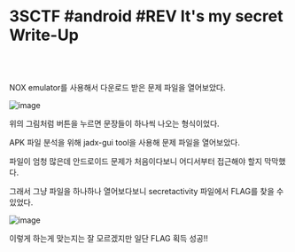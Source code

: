 <!DOCTYPE html>
<html>
<head>
        <link rel="stylesheet" type="text/css" href="sytle.css">
</head>
<body>
        <h1>3SCTF #android #REV It's my secret Write-Up</h1>
</body>
<br>
<br>
</html>

NOX emulator를 사용해서 다운로드 받은 문제 파일을 열어보았다.

![image](https://github.com/user-attachments/assets/b82cfbd7-dd84-4815-9e70-40a00fd3b96d)

위의 그림처럼 버튼을 누르면 문장들이 하나씩 나오는 형식이었다. 

APK 파일 분석을 위해 jadx-gui tool을 사용해 문제 파일을 열어보았다.

파일이 엄청 많은데 안드로이드 문제가 처음이다보니 어디서부터 접근해야 할지 막막했다. 

그래서 그냥 파일을 하나하나 열어보다보니 secretactivity 파일에서 FLAG를 찾을 수 있었다.

![image](https://github.com/user-attachments/assets/08729eb3-2897-46ff-b2aa-29c850e69d46)

이렇게 하는게 맞는지는 잘 모르겠지만 일단 FLAG 획득 성공!!
